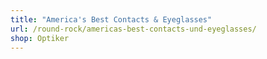 ```yaml
---
title: "America's Best Contacts & Eyeglasses"
url: /round-rock/americas-best-contacts-und-eyeglasses/
shop: Optiker
---
```

